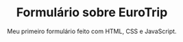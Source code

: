 <h1 align = center>Formulário sobre EuroTrip</h1>
<p align = center>Meu primeiro formulário feito com HTML, CSS e JavaScript.</p>
